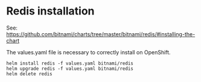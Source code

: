 # Redis installation

See: https://github.com/bitnami/charts/tree/master/bitnami/redis/#installing-the-chart

The values.yaml file is necessary to correctly install on OpenShift.

```
helm install redis -f values.yaml bitnami/redis
helm upgrade redis -f values.yaml bitnami/redis
helm delete redis
```
